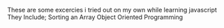 These are some excercies i tried out on my own while learning javascript
They Include;
Sorting an Array
Object Oriented Programming
